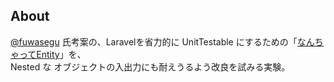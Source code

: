 ## About

[@fuwasegu](https://zenn.dev/fuwasegu) 氏考案の、Laravelを省力的に UnitTestable にするための「[なんちゃってEntity](https://zenn.dev/fuwasegu/articles/ae349b2dcbddad)」を、  
Nested な オブジェクトの入出力にも耐えうるよう改良を試みる実験。
